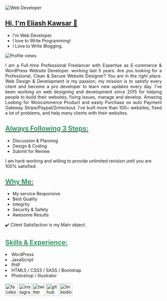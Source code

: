 ![Web Developer](https://pbs.twimg.com/profile_banners/967789136517230592/1659539521/600x200)
<h2><span style="text-decoration: underline;">Hi, I'm Eliash Kawsar 👋</span></h2>
<ul>
 	<li>I'm Web Developer.</li>
 	<li>I love to Write Programming!</li>
 	<li>I Love to Write Blogging.</li>
</ul>

![Profile views](https://gpvc.arturio.dev/eliashkawsar)  

<p style="text-align: justify;">I am a Full-time Professional Freelancer with Expertise as E-commerce &amp; WordPress Website Developer. working last 5 years. Are you looking for a Professional, Clean &amp; Secure Website Designer? You are in the right place. Web Design &amp; Development is my passion, my mission is to satisfy every client and become a pro developer to learn new updates every day. I’ve been working on web designing and development since 2015 for helping people to build their websites, fixing issues, manage and develop. Amazing Looking for Woocommerce Product and easily Purchase on auto Payment Gateway Stripe/Paypal/2checkout. I’ve built more than 100+ websites, fixed a lot of problems, and help many clients with their websites.</p>

<h2><span style="text-decoration: underline;"><span style="color: #339966;"><strong>Always Following 3 Steps: </strong></span></span></h2>
<ul>
 	<li>Discussion &amp; Planning</li>
 	<li>Design &amp; Coding</li>
 	<li>Submit for Review</li>
</ul>
I am hard-working and willing to provide unlimited revision until you are 100% satisfied.

<h2><span style="text-decoration: underline;"><span style="color: #339966;"><strong>Why Me: </strong></span></span></h2>
<ul>
 	<li>My service Responsive</li>
 	<li>Best Quality</li>
 	<li>Integrity</li>
  <li>Security &amp; Safety</li>
  <li>Awesome Results</li>
</ul>

✔️ Client Satisfaction is my Main object.

<h2><span style="text-decoration: underline; color: #339966;"> Skills &amp; Experience:</span></h2>
<li>WordPress</li>
<li>JavaScript</li>
<li>PHP</li>
<li>HTML5 / CSS3 / SASS / Bootstrap</li>
<li>Photoshop / Illustrator</li>
<br>
<a href="https://www.facebook.com/eliashkawsar.live" rel="nofollow"><img src="https://camo.githubusercontent.com/2d1ffa69dd491ebeca01b2098cf8233dd09950ff5895abccd5b455ca442abc59/68747470733a2f2f696d672e736869656c64732e696f2f62616467652f46616365626f6f6b2d3138373746323f7374796c653d666f722d7468652d6261646765266c6f676f3d66616365626f6f6b266c6f676f436f6c6f723d7768697465" alt="facebook" height="40" /></a> <a href="https://www.instagram.com/eliashkawsar" rel="nofollow"><img src="https://camo.githubusercontent.com/b3d4671768bd0f9b6c8f410a25a96e0c5a4d135208d8910461e986f97e7985ab/68747470733a2f2f696d672e736869656c64732e696f2f62616467652f496e7374616772616d2d4534343035463f7374796c653d666f722d7468652d6261646765266c6f676f3d696e7374616772616d266c6f676f436f6c6f723d7768697465" alt="instagram" height="40" /></a> <a href="https://twitter.com/eliashkawsar" rel="nofollow"><img src="https://camo.githubusercontent.com/5d03c86f6a75f7cbe80d135d9162fbf6dc46a31253cf30a8e9bb8279b4d574d3/68747470733a2f2f696d672e736869656c64732e696f2f62616467652f547769747465722d3144413146323f7374796c653d666f722d7468652d6261646765266c6f676f3d74776974746572266c6f676f436f6c6f723d7768697465" alt="twitter" height="40" /></a> <a href="https://github.com/eliashkawsar"><img src="https://camo.githubusercontent.com/bd2bd127c104ba5c98bb12c70801b075aee1f040009089510f69554300e7ff41/68747470733a2f2f696d672e736869656c64732e696f2f62616467652f4769742d4630353033323f7374796c653d666f722d7468652d6261646765266c6f676f3d676974266c6f676f436f6c6f723d7768697465" alt="github" height="40" /></a> <a href="https://www.linkedin.com/in/eliashkawsar" rel="nofollow"><img src="https://camo.githubusercontent.com/a80d00f23720d0bc9f55481cfcd77ab79e141606829cf16ec43f8cacc7741e46/68747470733a2f2f696d672e736869656c64732e696f2f62616467652f4c696e6b6564496e2d3030373742353f7374796c653d666f722d7468652d6261646765266c6f676f3d6c696e6b6564696e266c6f676f436f6c6f723d7768697465" alt="linkedin" height="40" /></a>
